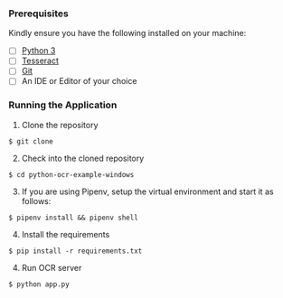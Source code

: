 
### Prerequisites

Kindly ensure you have the following installed on your machine:

- [ ] [Python 3](https://www.python.org/downloads/)
- [ ] [Tesseract](https://github.com/tesseract-ocr/tesseract/wiki#installation)
- [ ] [Git]()
- [ ] An IDE or Editor of your choice

### Running the Application

1. Clone the repository
```
$ git clone 
```

2. Check into the cloned repository
```
$ cd python-ocr-example-windows
```

3. If you are using Pipenv, setup the virtual environment and start it as follows:
```
$ pipenv install && pipenv shell
```

4. Install the requirements
```
$ pip install -r requirements.txt
```

4. Run OCR server
```
$ python app.py
```
